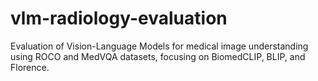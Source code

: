 # vlm-radiology-evaluation
Evaluation of Vision-Language Models for medical image understanding using ROCO and MedVQA datasets, focusing on BiomedCLIP, BLIP, and Florence.
